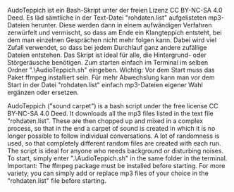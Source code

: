 AudoTeppich ist ein Bash-Skript unter der freien Lizenz CC BY-NC-SA 4.0 Deed. Es läd sämtliche in der Text-Datei "rohdaten.list" aufgelisteten mp3-Dateien herunter. Diese werden dann in einem aufwändigen Verfahren zerwürfelt und vermischt, so dass am Ende ein Klangteppich entsteht, bei dem man einzelnen Gesprächen nicht mehr folgen kann. Dabei wird viel Zufall verwendet, so dass bei jedem Durchlauf ganz andere zufällige Dateien entstehen. Das Skript ist ideal für alle, die Hintergrund- oder Störgeräusche benötigen. Zum starten einfach im Terminal im selben Ordner ".\AudioTeppich.sh" eingeben. Wichtig: Vor dem Start muss das Paket ffmpeg installiert sein. Für mehr Abwechslung kann man vor dem Start in der Datei "rohdaten.list" einfach mp3-Dateien eigener Wahl ergänzen oder ersetzen.

AudoTeppich ("sound carpet") is a bash script under the free license CC BY-NC-SA 4.0 Deed. It downloads all the mp3 files listed in the text file "rohdaten.list". These are then chopped up and mixed in a complex process, so that in the end a carpet of sound is created in which it is no longer possible to follow individual conversations. A lot of randomness is used, so that completely different random files are created with each run. The script is ideal for anyone who needs background or disturbing noises. To start, simply enter ".\AudioTeppich.sh" in the same folder in the terminal. Important: The ffmpeg package must be installed before starting. For more variety, you can simply add or replace mp3 files of your choice in the "rohdaten.list" file before starting.
